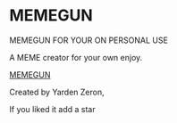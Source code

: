 # MEMEGUN
MEMEGUN FOR YOUR ON PERSONAL USE

A MEME creator for your own enjoy. 


<a href="https://red-foramn.github.io/MEMEGUN/">MEMEGUN<a> 

Created by Yarden Zeron, 

If you liked it add a star


